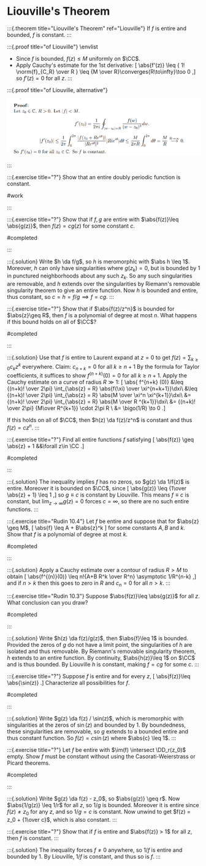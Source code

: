 # Liouville's Theorem

:::{.theorem title="Liouville's Theorem" ref="Liouville"}
If $f$ is entire and bounded, $f$ is constant.
:::

:::{.proof title="of Liouville"}
\envlist

- Since $f$ is bounded, $f(z) \leq M$ uniformly on $\CC$.
- Apply Cauchy's estimate for the 1st derivative:
\[
\abs{f'(z)} \leq { 1! \norm{f}_{C_R} \over R } \leq {M \over R}\converges{R\to\infty}\too 0
,\]
  so $f'(z) = 0$ for all $z$.
:::

:::{.proof title="of Liouville, alternative"}

![](figures/2021-12-14_16-51-04.png)

:::

:::{.exercise title="?"}
Show that an entire doubly periodic function is constant.

#work 

:::

:::{.exercise title="?"}
Show that if $f, g$ are entire with $\abs{f(z)}\leq \abs{g(z)}$, then $f(z) = cg(z)$ for some constant $c$.

#completed

:::

:::{.solution}
Write $h \da f/g$, so $h$ is meromorphic with $\abs h \leq 1$.
Moreover, $h$ can only have singularities where $g (z_k) = 0$, but is bounded by 1 in punctured neighborhoods about any such $z_k$.
So any such singularities are removable, and $h$ extends over the singularities by Riemann's removable singularity theorem to give an entire function.
Now $h$ is bounded and entire, thus constant, so $c = h = f/g \implies f=cg$.
:::

:::{.exercise title="?"}
Show that if $\abs{f(z)/z^n}$ is bounded for $\abs{z}\geq R$, then $f$ is a polynomial of degree at most $n$.
What happens if this bound holds on all of $\CC$?

#completed

:::

:::{.solution}
Use that $f$ is entire to Laurent expand at $z=0$ to get $f(z) = \sum_{k\geq 0}c_k z^k$ everywhere.
Claim: $c_{n+k} = 0$ for all $k\geq n+1$
By the formula for Taylor coefficients, it suffices to show $f^{(n+k)}(0) = 0$ for all $k\geq n+1$.
Apply the Cauchy estimate on a curve of radius $R\gg 1$:
\[
\abs{ f^{n+k} (0)} 
&\leq {(n+k)! \over 2\pi} \int_{\abs{z} = R} \abs{f(\xi) \over \xi^{n+k+1}}\dxi\\
&\leq {(n+k)! \over 2\pi} \int_{\abs{z} = R} \abs{M \over \xi^n \xi^{k+1}}\dxi\\
&= {(n+k)! \over 2\pi} \int_{\abs{z} = R} \abs{M \over R ^{k+1}}\dxi\\
&= {(n+k)! \over 2\pi} {M\over R^{k+1}} \cdot 2\pi R \\
&= \bigo(1/R) \to 0
.\]

If this holds on all of $\CC$, then $h(z) \da f(z)/z^n$ is constant and thus $f(z) = cz^n$.
:::

:::{.exercise title="?"}
Find all entire functions $f$ satisfying
\[
\abs{f(z)} \geq \abs{z} + 1 &&\forall z\in \CC
.\]

#completed

:::

:::{.solution}
The inequality implies $f$ has no zeros, so $g(z) \da 1/f(z)$ is entire.
Moreover it is bounded on $\CC$, since
\[
\abs{g(z)} \leq {1\over \abs{z} + 1} \leq 1
,\]
so $g\equiv c$ is constant by Liouville.
This means $f\equiv c$ is constant, but $\lim_{z\to \infty}g(z) = 0$ forces $c=\infty$, so there are no such entire functions.
:::

:::{.exercise title="Rudin 10.4"}
Let $f$ be entire and suppose that for $\abs{z} \geq M$,
\[
\abs{f} \leq A + B\abs{z}^k
\]
for some constants $A, B$ and $k$.
Show that $f$ is a polynomial of degree at most $k$.

#completed

:::

:::{.solution}
Apply a Cauchy estimate over a contour of radius $R> M$ to obtain
\[
\abs{f^{(n)}(0)} \leq n!{A+B R^k \over R^n} \asymptotic 1/R^{n-k}
,\]
and if $n>k$ then this goes to zero in $R$ and $c_n = 0$ for all $n>k$.
:::

:::{.exercise title="Rudin 10.3"}
Suppose $\abs{f(z)}\leq \abs{g(z)}$ for all $z$.
What conclusion can you draw?

#completed

:::

:::{.solution}
Write $h(z) \da f(z)/g(z)$, then $\abs{f}\leq 1$ is bounded.
Provided the zeros of $g$ do not have a limit point, the singularities of $h$ are isolated and thus removable.
By Riemann's removable singularity theorem, $h$ extends to an entire function.
By continuity, $\abs{h(z)}\leq 1$ on $\CC$ and is thus bounded.
By Liouville $h$ is constant, making $f = cg$ for some $c$.
:::

:::{.exercise title="?"}
Suppose $f$ is entire and for every $z$,
\[
\abs{f(z)}\leq \abs{\sin(z)}
.\]
Characterize all possibilities for $f$.

#completed 

:::

:::{.solution}
Write $g(z) \da f(z) / \sin(z)$, which is meromorphic with singularities at the zeros of $\sin(z)$ and bounded by 1.
By boundedness, these singularities are removable, so $g$ extends to a bounded entire and thus constant function.
So $f(z) = c\sin(z)$ where $\abs{c} \leq 1$.
:::

:::{.exercise title="?"}
Let $f$ be entire with $\im(f) \intersect \DD_r(z_0)$ empty. 
Show $f$ must be constant without using the Casorati-Weierstrass or Picard theorems.

#completed

:::

:::{.solution}
Write $g(z) \da f(z) - z_0$, so $\abs{g(z)} \geq r$.
Now $\abs{1/g(z)} \leq 1/r$ for all $z$, so $1/g$ is bounded. 
Moreover it is entire since $f(z) \neq z_0$ for any $z$, and so $1/g = c$ is constant.
Now unwind to get $f(z) = z_0 + {1\over c}$, which is also constant.
:::

:::{.exercise title="?"}
Show that if $f$ is entire and $\abs{f(z)} > 1$ for all $z$, then $f$ is constant.
:::

:::{.solution}
The inequality forces $f\neq 0$ anywhere, so $1/f$ is entire and bounded by 1.
By Liouville, $1/f$ is constant, and thus so is $f$.
:::





